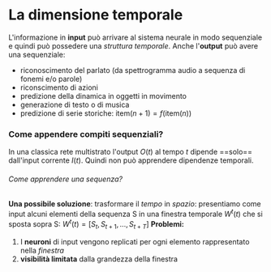 # La dimensione temporale
L'informazione in **input** può arrivare al sistema neurale in modo sequenziale e quindi può possedere una *struttura temporale*. Anche l'**output** può avere una sequenziale:
- riconoscimento del parlato (da spettrogramma audio a sequenza di fonemi e/o parole)
- riconscimento di azioni
- predizione della dinamica in oggetti in movimento
- generazione di testo o di musica
- predizione di serie storiche: item$(n+1) = f$(item($n$))
### Come appendere compiti sequenziali?
In una classica rete multistrato l'output $O(t)$ al tempo $t$ dipende ==solo== dall'input corrente $I(t)$. Quindi non può apprendere dipendenze temporali.
###### Come apprendere una sequenza?
**Una possibile soluzione**: trasformare il *tempo* in *spazio*: presentiamo come input alcuni elementi della sequenza S in una finestra temporale $W^t (t)$ che si sposta sopra S: $W^t (t) = [S_t, S_{t+1},...,S_{t+T}]$ 
**Problemi:**
1. I **neuroni** di input vengono replicati per ogni elemento rappresentato nella *finestra*
2. **visibilità limitata** dalla grandezza della finestra

